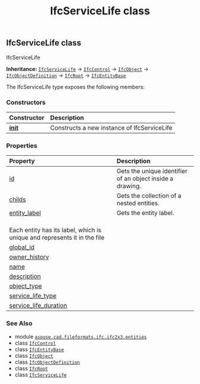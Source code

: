 ﻿---
title: IfcServiceLife class
second_title: Aspose.CAD for Python via .NET API References
description: 
type: docs
weight: 5080
url: /python-net/aspose.cad.fileformats.ifc.ifc2x3.entities/ifcservicelife/
is_root: false
---

## IfcServiceLife class

IfcServiceLife



**Inheritance:** [`IfcServiceLife`](/cad/python-net/aspose.cad.fileformats.ifc.ifc2x3.entities/ifcservicelife) → 
[`IfcControl`](/cad/python-net/aspose.cad.fileformats.ifc.ifc2x3.entities/ifccontrol) → 
[`IfcObject`](/cad/python-net/aspose.cad.fileformats.ifc.ifc2x3.entities/ifcobject) → 
[`IfcObjectDefinition`](/cad/python-net/aspose.cad.fileformats.ifc.ifc2x3.entities/ifcobjectdefinition) → 
[`IfcRoot`](/cad/python-net/aspose.cad.fileformats.ifc.ifc2x3.entities/ifcroot) → 
[`IfcEntityBase`](/cad/python-net/aspose.cad.fileformats.ifc/ifcentitybase)



The IfcServiceLife type exposes the following members:

### Constructors
| Constructor | Description |
| :- | :- |
| [__init__](/cad/python-net/aspose.cad.fileformats.ifc.ifc2x3.entities/ifcservicelife/__init__/#) | Constructs a new instance of IfcServiceLife |


### Properties
| Property | Description |
| :- | :- |
| [id](/cad/python-net/aspose.cad.fileformats.ifc.ifc2x3.entities/ifcservicelife/id) | Gets the unique identifier of an object inside a drawing. |
| [childs](/cad/python-net/aspose.cad.fileformats.ifc.ifc2x3.entities/ifcservicelife/childs) | Gets the collection of a nested entities. |
| [entity_label](/cad/python-net/aspose.cad.fileformats.ifc.ifc2x3.entities/ifcservicelife/entity_label) | Gets the entity label.<br/>Each entity has its label, which is unique and represents it in the file |
| [global_id](/cad/python-net/aspose.cad.fileformats.ifc.ifc2x3.entities/ifcservicelife/global_id) |  |
| [owner_history](/cad/python-net/aspose.cad.fileformats.ifc.ifc2x3.entities/ifcservicelife/owner_history) |  |
| [name](/cad/python-net/aspose.cad.fileformats.ifc.ifc2x3.entities/ifcservicelife/name) |  |
| [description](/cad/python-net/aspose.cad.fileformats.ifc.ifc2x3.entities/ifcservicelife/description) |  |
| [object_type](/cad/python-net/aspose.cad.fileformats.ifc.ifc2x3.entities/ifcservicelife/object_type) |  |
| [service_life_type](/cad/python-net/aspose.cad.fileformats.ifc.ifc2x3.entities/ifcservicelife/service_life_type) |  |
| [service_life_duration](/cad/python-net/aspose.cad.fileformats.ifc.ifc2x3.entities/ifcservicelife/service_life_duration) |  |



### See Also
* module [`aspose.cad.fileformats.ifc.ifc2x3.entities`](..)
* class [`IfcControl`](/cad/python-net/aspose.cad.fileformats.ifc.ifc2x3.entities/ifccontrol)
* class [`IfcEntityBase`](/cad/python-net/aspose.cad.fileformats.ifc/ifcentitybase)
* class [`IfcObject`](/cad/python-net/aspose.cad.fileformats.ifc.ifc2x3.entities/ifcobject)
* class [`IfcObjectDefinition`](/cad/python-net/aspose.cad.fileformats.ifc.ifc2x3.entities/ifcobjectdefinition)
* class [`IfcRoot`](/cad/python-net/aspose.cad.fileformats.ifc.ifc2x3.entities/ifcroot)
* class [`IfcServiceLife`](/cad/python-net/aspose.cad.fileformats.ifc.ifc2x3.entities/ifcservicelife)
